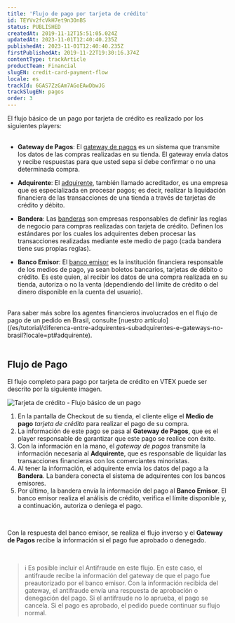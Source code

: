```yaml
---
title: 'Flujo de pago por tarjeta de crédito'
id: TEYVv2fcVkH7et9n3OnBS
status: PUBLISHED
createdAt: 2019-11-12T15:51:05.024Z
updatedAt: 2023-11-01T12:40:40.235Z
publishedAt: 2023-11-01T12:40:40.235Z
firstPublishedAt: 2019-11-22T19:30:16.374Z
contentType: trackArticle
productTeam: Financial
slugEN: credit-card-payment-flow
locale: es
trackId: 6GAS7ZzGAm7AGoEAwDbwJG
trackSlugEN: pagos
order: 3
---
```


El flujo básico de un pago por tarjeta de crédito es realizado por los siguientes players:    
<br/>
- **Gateway de Pagos**: El [gateway de pagos](/es/tutorial/o-que-e-um-gateway-de-pagamentos?locale=pt) es un sistema que transmite los datos de las compras realizadas en su tienda. El gateway envía datos y recibe respuestas para que usted sepa si debe confirmar o no una determinada compra.

- **Adquirente**: El [adquirente](/es/tutorial/diferenca-entre-adquirentes-subadquirentes-e-gateways-no-brasil?locale=pt#adquirente), también llamado acreditador, es una empresa que es especializada en procesar pagos; es decir, realizar la liquidación financiera de las transacciones de una tienda a través de tarjetas de crédito y débito.

- **Bandera**: Las [banderas](/es/tutorial/que-es-una-bandera-de-tarjeta-de-credito--4bNba5QYuIwKEmac88KwyI) son empresas responsables de definir las reglas de negocio para compras realizadas con tarjeta de crédito. Definen los estándares por los cuales los adquirentes deben procesar las transacciones realizadas mediante este medio de pago (cada bandera tiene sus propias reglas).
- **Banco Emisor**: El [banco emisor](/es/tutorial/o-que-e-banco-emissor?locale=pt) es la institución financiera responsable de los medios de pago, ya sean boletos bancarios, tarjetas de débito o crédito. Es este quien, al recibir los datos de una compra realizada en su tienda, autoriza o no la venta (dependiendo del límite de crédito o del dinero disponible en la cuenta del usuario).
<br/>
Para saber más sobre los agentes financieros involucrados en el flujo de pago de un pedido en Brasil, consulte [nuestro artículo](/es/tutorial/diferenca-entre-adquirentes-subadquirentes-e-gateways-no-brasil?locale=pt#adquirente). <br/>
<br/>

## Flujo de Pago

El flujo completo para pago por tarjeta de crédito en VTEX puede ser descrito por la siguiente imagen.  

![Tarjeta de crédito - Flujo básico de un pago](https://cdn.statically.io/gh/vtexdocs/help-center-content/refs/heads/main/docs/es/tracks/módulos-vtex-primeros-pasos/pagos/flujo-de-pago-por-tarjeta-de-credito_1.JPG)

1. En la pantalla de Checkout de su tienda, el cliente elige el **Medio de pago** _tarjeta de crédito_ para realizar el pago de su compra.
2. La información de este pago se pasa al **Gateway de Pagos**, que es el player responsable de garantizar que este pago se realice con éxito.
3. Con la información en la mano, el _gateway de pagos_ transmite la información necesaria al **Adquirente**, que es responsable de liquidar las transacciones financieras con los comerciantes minoristas.
4. Al tener la información, el adquirente envía los datos del pago a la **Bandera**. La bandera conecta el sistema de adquirentes con los bancos emisores.
5. Por último, la bandera envía la información del pago al **Banco Emisor**. El banco emisor realiza el análisis de crédito, verifica el límite disponible y, a continuación, autoriza o deniega el pago.

<br/>

Con la respuesta del banco emisor, se realiza el flujo inverso y el **Gateway de Pagos** recibe la información si el pago fue aprobado o denegado.

<br/>

> ℹ️ Es posible incluir el Antifraude en este flujo. En este caso, el antifraude recibe la información del gateway de que el pago fue preautorizado por el banco emisor. Con la información recibida del gateway, el antifraude envía una respuesta de aprobación o denegación del pago. Si el antifraude no lo aprueba, el pago se cancela. Si el pago es aprobado, el pedido puede continuar su flujo normal.

